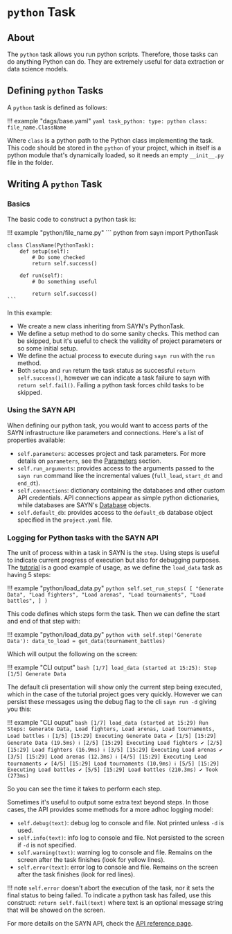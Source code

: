 # `python` Task

## About

The `python` task allows you run python scripts. Therefore, those tasks can do anything Python can
do. They are extremely useful for data extraction or data science models.

## Defining `python` Tasks

A `python` task is defined as follows:

!!! example "dags/base.yaml"
    ```yaml
    task_python:
      type: python
      class: file_name.ClassName
    ```

Where `class` is a python path to the Python class implementing the task. This code should be stored in the
`python` of your project, which in itself is a python module that's dynamically loaded, so it needs an empty
`__init__.py` file in the folder.

## Writing A `python` Task

### Basics

The basic code to construct a python task is:

!!! example "python/file_name.py"
    ``` python
    from sayn import PythonTask

    class ClassName(PythonTask):
        def setup(self):
            # Do some checked
            return self.success()

        def run(self):
            # Do something useful

            return self.success()
    ```

In this example:
* We create a new class inheriting from SAYN's PythonTask.
* We define a setup method to do some sanity checks. This method can be skipped, but it's
  useful to check the validity of project parameters or so some initial setup.
* We define the actual process to execute during `sayn run` with the `run` method.
* Both `setup` and `run` return the task status as successful `return self.success()`, however
  we can indicate a task failure to sayn with `return self.fail()`. Failing a python task
  forces child tasks to be skipped.

### Using the SAYN API

When defining our python task, you would want to access parts of the SAYN infrastructure like
parameters and connections. Here's a list of properties available:

* `self.parameters`: accesses project and task parameters. For more details on `parameters`,
  see the [Parameters](../parameters.md) section.
* `self.run_arguments`: provides access to the arguments passed to the `sayn run` command like
  the incremental values (`full_load`, `start_dt` and `end_dt`).
* `self.connections`: dictionary containing the databases and other custom API credentials. API
  connections appear as simple python dictionaries, while databases are SAYN's [Database](../api/database.md)
  objects.
* `self.default_db`: provides access to the `default_db` database object specified in the
  `project.yaml` file.

### Logging for Python tasks with the SAYN API

The unit of process within a task in SAYN is the `step`. Using steps is useful to indicate current
progress of execution but also for debugging purposes. The [tutorial](../tutorials/tutorial_part1.md)
is a good example of usage, as we define the `load_data` task as having 5 steps:

!!! example "python/load_data.py"
    ```python
       self.set_run_steps(
           [
               "Generate Data",
               "Load fighters",
               "Load arenas",
               "Load tournaments",
               "Load battles",
           ]
       )
    ```

This code defines which steps form the task. Then we can define the start and end
of that step with:

!!! example "python/load_data.py"
    ```python
    with self.step('Generate Data'):
        data_to_load = get_data(tournament_battles)
    ```

Which will output the following on the screen:

!!! example "CLI output"
    ```bash
    [1/7] load_data (started at 15:25): Step [1/5] Generate Data
    ```

The default cli presentation will show only the current step being executed, which in the
case of the tutorial project goes very quickly. However we can persist these messages using
the debug flag to the cli `sayn run -d` giving you this:

!!! example "CLI ouput"
    ```bash
    [1/7] load_data (started at 15:29)
      Run Steps: Generate Data, Load fighters, Load arenas, Load tournaments, Load battles
      ℹ [1/5] [15:29] Executing Generate Data
      ✔ [1/5] [15:29] Generate Data (19.5ms)
      ℹ [2/5] [15:29] Executing Load fighters
      ✔ [2/5] [15:29] Load fighters (16.9ms)
      ℹ [3/5] [15:29] Executing Load arenas
      ✔ [3/5] [15:29] Load arenas (12.3ms)
      ℹ [4/5] [15:29] Executing Load tournaments
      ✔ [4/5] [15:29] Load tournaments (10.9ms)
      ℹ [5/5] [15:29] Executing Load battles
      ✔ [5/5] [15:29] Load battles (210.3ms)
    ✔ Took (273ms)
    ```

So you can see the time it takes to perform each step.

Sometimes it's useful to output some extra text beyond steps. In those cases, the API provides
some methods for a more adhoc logging model:

* `self.debug(text)`: debug log to console and file. Not printed unless `-d` is used.
* `self.info(text)`: info log to console and file. Not persisted to the screen if `-d` is not specified.
* `self.warning(text)`: warning log to console and file. Remains on the screen after the task finishes (look for yellow lines).
* `self.error(text)`: error log to console and file. Remains on the screen after the task finishes (look for red lines).

!!! note
    `self.error` doesn't abort the execution of the task, nor it sets the final status to being failed.
    To indicate a python task has failed, use this construct: `return self.fail(text)` where text
    is an optional message string that will be showed on the screen.

For more details on the SAYN API, check the [API reference page](../api/python_task.md).
